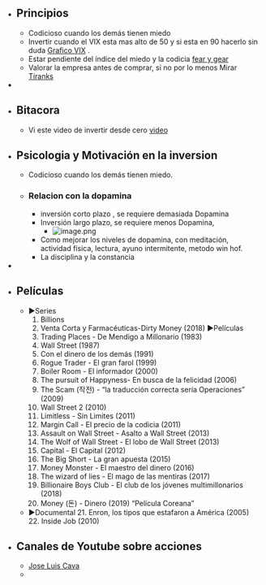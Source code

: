 - ## Principios
	- Codicioso cuando los demás tienen miedo
	- Invertir cuando el VIX esta mas alto de 50 y si esta en 90 hacerlo sin duda [Grafico VIX](https://es.tradingview.com/chart/y3tY2X4B/) .
	- Estar pendiente del índice del miedo y la codicia [fear y gear](https://money.cnn.com/data/fear-and-greed/)
	- Valorar la empresa antes de comprar, si no por lo menos Mirar [Tiranks](https://www.tipranks.com)
-
- ## Bitacora
	- Vi este video de invertir desde cero [video](https://youtu.be/NWgZHNpI25Y)
- ## Psicologia y Motivación en la inversion
	- Codicioso cuando los demás tienen miedo.
	- ### Relacion con la dopamina
		- inversión corto plazo , se requiere demasiada Dopamina
		- Inversión largo plazo, se requiere menos Dopamina,
			- ![image.png](../assets/image_1643545902437_0.png)
		- Como mejorar los niveles de dopamina, con meditación, actividad física, lectura, ayuno intermitente, metodo win hof.
		- La disciplina y la constancia
-
- ## Películas
	- ►Series 
	  1. Billions
	  2. Venta Corta y Farmacéuticas-Dirty Money (2018)
	  ►Películas
	  3. Trading Places - De Mendigo a Millonario (1983)
	  4. Wall Street (1987)
	  5. Con el dinero de los demás (1991)
	  6. Rogue Trader - El gran farol (1999)
	  7. Boiler Room - El informador (2000)
	  8. The pursuit of Happyness- En busca de la felicidad (2006)
	  9. The Scam (작전) - “la traducción correcta sería Operaciones” (2009)
	  10. Wall Street 2 (2010)
	  11. Limitless - Sin Limites (2011)
	  12. Margin Call - El precio de la codicia (2011)
	  13. Assault on Wall Street - Asalto a Wall Street (2013)
	  14. The Wolf of Wall Street - El lobo de Wall Street (2013)
	  15. Capital - El Capital (2012)
	  16. The Big Short - La gran apuesta (2015)
	  17. Money Monster - El maestro del dinero (2016)
	  18. The wizard of lies -  El mago de las mentiras (2017)
	  19. Billionaire Boys Club - El club de los jóvenes multimillonarios (2018)
	  20. Money (돈) - Dinero (2019) “Película Coreana”
	- ►Documental 
	  21. Enron, los tipos que estafaron a América (2005)
	  22. Inside Job (2010)
- ## Canales de Youtube sobre acciones
	- [Jose Luis Cava](https://youtube.com/playlist?list=PL-j1qqL5tzpcUN5_IRhugLxmnTTpEiwUz)
	-